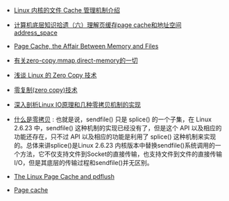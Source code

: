 
- [Linux 内核的文件 Cache 管理机制介绍](https://www.ibm.com/developerworks/cn/linux/l-cache/index.html)
- [计算机底层知识拾遗（六）理解页缓存page cache和地址空间address_space](https://blog.csdn.net/ITer_ZC/article/details/44195731)
- [Page Cache, the Affair Between Memory and Files](https://manybutfinite.com/post/page-cache-the-affair-between-memory-and-files/)
- [有关zero-copy,mmap,direct-memory的一切](https://www.jianshu.com/p/03852a291c56)
- [浅谈 Linux 的 Zero Copy 技术](http://senlinzhan.github.io/2017/03/25/%E7%BD%91%E7%BB%9C%E7%BC%96%E7%A8%8B%E4%B8%AD%E7%9A%84zerocpoy%E6%8A%80%E6%9C%AF/)
- [零复制(zero copy)技术](https://www.cnblogs.com/f-ck-need-u/p/7615914.html)
- [深入剖析Linux IO原理和几种零拷贝机制的实现](https://juejin.im/post/5d84bd1f6fb9a06b2d780df7)
- [什么是零拷贝](https://www.cnblogs.com/victor2302/p/11381597.html) : 
也就是说，sendfile() 只是 splice() 的一个子集，在 Linux 2.6.23 中，sendfile() 这种机制的实现已经没有了，但是这个 API 以及相应的功能还存在，只不过 API 以及相应的功能是利用了 splice() 这种机制来实现的。总体来讲splice()是Linux 2.6.23 内核版本中替换sendfile()系统调用的一个方法，它不仅支持文件到Socket的直接传输，也支持文件到文件的直接传输I/O，但是其底层的传输过程和sendfile()并无区别。


- [The Linux Page Cache and pdflush](http://web.archive.org/web/20160518040713/http://www.westnet.com/~gsmith/content/linux-pdflush.htm)
- [Page cache](https://en.wikipedia.org/wiki/Page_cache)
